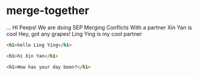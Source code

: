 # merge-together
...
HI Peeps!
We are doing
SEP
Merging
Conflicts
With a partner
Xin Yan is cool
Hey, got any grapes!
Ling Ying is my cool partner


```html
<h1>hello Ling Ying</h1>

```
```html
<h1>hi Xin Yan</h1>
```
```html
<h1>How has your day been?</h1>
